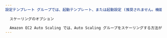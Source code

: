 ```yaml
---
設定テンプレート グループでは、起動テンプレート、または起動設定 (推奨されません。機能は少なくなります) を EC2 インスタンスの設定テンプレートとして使用します。インスタンスの AMI ID、インスタンスタイプ、キーペア、セキュリティグループ、ブロックデバイスマッピングなどの情報を指定できます。詳細については、「複数のテンプレートを起動する」および「起動設定」を参照してください。: >-
  
  スケーリングのオプション 

  Amazon EC2 Auto Scaling では、Auto Scaling グループをスケーリングする方法がいくつか用意されています。たとえば、特定の条件の発生に基づいて、またはスケジュールに基づいて、グループがスケールされるように設定できます。詳細については、「https://docs.aws.amazon.com/ja_jp/autoscaling/ec2/userguide/scaling_plan.html#scaling_typesof」を参照してください。
---
```

